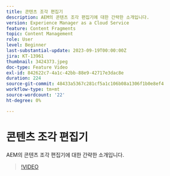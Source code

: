 ```yaml
---
title: 콘텐츠 조각 편집기
description: AEM의 콘텐츠 조각 편집기에 대한 간략한 소개입니다.
version: Experience Manager as a Cloud Service
feature: Content Fragments
topic: Content Management
role: User
level: Beginner
last-substantial-update: 2023-09-19T00:00:00Z
jira: KT-13961
thumbnail: 3424373.jpeg
doc-type: Feature Video
exl-id: 842622c7-4a1c-42bb-88e9-42717e3dac8e
duration: 224
source-git-commit: 48433a5367c281cf5a1c106b08a1306f1b0e8ef4
workflow-type: tm+mt
source-wordcount: '22'
ht-degree: 0%

---
```


# 콘텐츠 조각 편집기

AEM의 콘텐츠 조각 편집기에 대한 간략한 소개입니다.

>[!VIDEO](https://video.tv.adobe.com/v/3424373/?learn=on)
